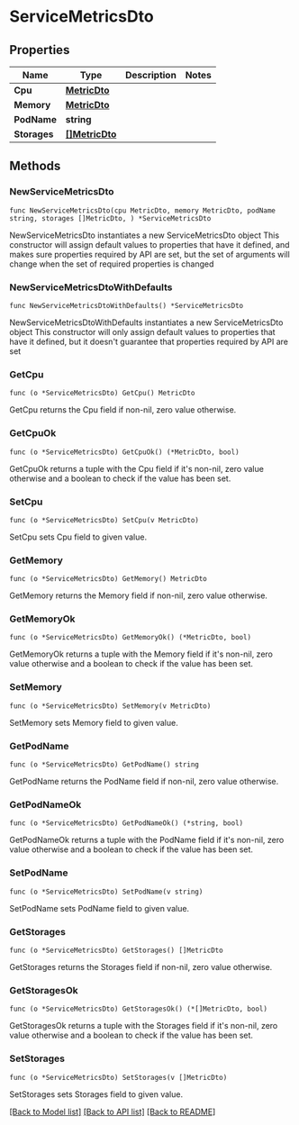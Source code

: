 # ServiceMetricsDto

## Properties

Name | Type | Description | Notes
------------ | ------------- | ------------- | -------------
**Cpu** | [**MetricDto**](MetricDto.md) |  | 
**Memory** | [**MetricDto**](MetricDto.md) |  | 
**PodName** | **string** |  | 
**Storages** | [**[]MetricDto**](MetricDto.md) |  | 

## Methods

### NewServiceMetricsDto

`func NewServiceMetricsDto(cpu MetricDto, memory MetricDto, podName string, storages []MetricDto, ) *ServiceMetricsDto`

NewServiceMetricsDto instantiates a new ServiceMetricsDto object
This constructor will assign default values to properties that have it defined,
and makes sure properties required by API are set, but the set of arguments
will change when the set of required properties is changed

### NewServiceMetricsDtoWithDefaults

`func NewServiceMetricsDtoWithDefaults() *ServiceMetricsDto`

NewServiceMetricsDtoWithDefaults instantiates a new ServiceMetricsDto object
This constructor will only assign default values to properties that have it defined,
but it doesn't guarantee that properties required by API are set

### GetCpu

`func (o *ServiceMetricsDto) GetCpu() MetricDto`

GetCpu returns the Cpu field if non-nil, zero value otherwise.

### GetCpuOk

`func (o *ServiceMetricsDto) GetCpuOk() (*MetricDto, bool)`

GetCpuOk returns a tuple with the Cpu field if it's non-nil, zero value otherwise
and a boolean to check if the value has been set.

### SetCpu

`func (o *ServiceMetricsDto) SetCpu(v MetricDto)`

SetCpu sets Cpu field to given value.


### GetMemory

`func (o *ServiceMetricsDto) GetMemory() MetricDto`

GetMemory returns the Memory field if non-nil, zero value otherwise.

### GetMemoryOk

`func (o *ServiceMetricsDto) GetMemoryOk() (*MetricDto, bool)`

GetMemoryOk returns a tuple with the Memory field if it's non-nil, zero value otherwise
and a boolean to check if the value has been set.

### SetMemory

`func (o *ServiceMetricsDto) SetMemory(v MetricDto)`

SetMemory sets Memory field to given value.


### GetPodName

`func (o *ServiceMetricsDto) GetPodName() string`

GetPodName returns the PodName field if non-nil, zero value otherwise.

### GetPodNameOk

`func (o *ServiceMetricsDto) GetPodNameOk() (*string, bool)`

GetPodNameOk returns a tuple with the PodName field if it's non-nil, zero value otherwise
and a boolean to check if the value has been set.

### SetPodName

`func (o *ServiceMetricsDto) SetPodName(v string)`

SetPodName sets PodName field to given value.


### GetStorages

`func (o *ServiceMetricsDto) GetStorages() []MetricDto`

GetStorages returns the Storages field if non-nil, zero value otherwise.

### GetStoragesOk

`func (o *ServiceMetricsDto) GetStoragesOk() (*[]MetricDto, bool)`

GetStoragesOk returns a tuple with the Storages field if it's non-nil, zero value otherwise
and a boolean to check if the value has been set.

### SetStorages

`func (o *ServiceMetricsDto) SetStorages(v []MetricDto)`

SetStorages sets Storages field to given value.



[[Back to Model list]](../README.md#documentation-for-models) [[Back to API list]](../README.md#documentation-for-api-endpoints) [[Back to README]](../README.md)


